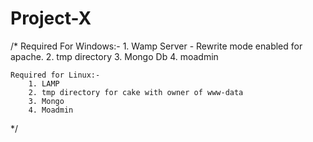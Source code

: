 Project-X
=========

/*
  Required For Windows:-
		1. Wamp Server - Rewrite mode enabled for apache.
		2. tmp directory
		3. Mongo Db
		4. moadmin

	Required for Linux:-
		1. LAMP
		2. tmp directory for cake with owner of www-data
		3. Mongo
		4. Moadmin



*/
